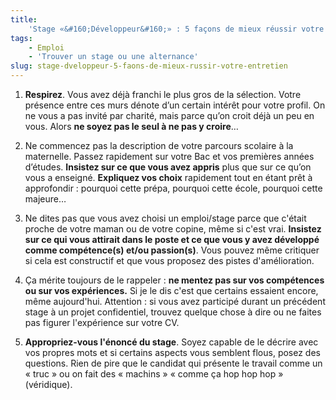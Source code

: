 ```yaml
---
title:
    'Stage «&#160;Développeur&#160;» : 5 façons de mieux réussir votre entretien'
tags:
    - Emploi
    - 'Trouver un stage ou une alternance'
slug: stage-dveloppeur-5-faons-de-mieux-russir-votre-entretien
---
```


1.  **Respirez**. Vous avez d&#233;j&#224; franchi le plus gros de la
    s&#233;lection. Votre pr&#233;sence entre ces murs d&#233;note d&#8217;un
    certain int&#233;r&#234;t pour votre profil. On ne vous a pas invit&#233;
    par charit&#233;, mais parce qu&#8217;on croit d&#233;j&#224; un peu en
    vous. Alors **ne soyez pas le seul &#224; ne pas y croire**…

2.  Ne commencez pas la description de votre parcours scolaire &#224; la
    maternelle. Passez rapidement sur votre Bac et vos premi&#232;res
    ann&#233;es d&#8217;&#233;tudes. **Insistez sur ce que vous avez appris**
    plus que sur ce qu&#8217;on vous a enseign&#233;. **Expliquez vos choix**
    rapidement tout en &#233;tant pr&#234;t &#224; approfondir : pourquoi cette
    pr&#233;pa, pourquoi cette &#233;cole, pourquoi cette majeure…

3.  Ne dites pas que vous avez choisi un emploi/stage parce que c'&#233;tait
    proche de votre maman ou de votre copine, m&#234;me si c'est vrai.
    **Insistez sur ce qui vous attirait dans le poste et ce que vous y avez
    d&#233;velopp&#233; comme comp&#233;tence(s) et/ou passion(s)**. Vous pouvez
    m&#234;me critiquer si cela est constructif et que vous proposez des pistes
    d'am&#233;lioration.

4.  &#199;a m&#233;rite toujours de le rappeler : **ne mentez pas sur vos
    comp&#233;tences ou sur vos exp&#233;riences.** Si je le dis c'est que
    certains essaient encore, m&#234;me aujourd'hui. Attention : si vous avez
    particip&#233; durant un pr&#233;c&#233;dent stage &#224; un projet
    confidentiel, trouvez quelque chose &#224; dire ou ne faites pas figurer
    l'exp&#233;rience sur votre CV.

5.  **Appropriez-vous l'&#233;nonc&#233; du stage**. Soyez capable de le
    d&#233;crire avec vos propres mots et si certains aspects vous semblent
    flous, posez des questions. Rien de pire que le candidat qui pr&#233;sente
    le travail comme un &#171; truc &#187; ou on fait des &#171; machins &#187;
    &#171; comme &#231;a hop hop hop &#187; (v&#233;ridique).
